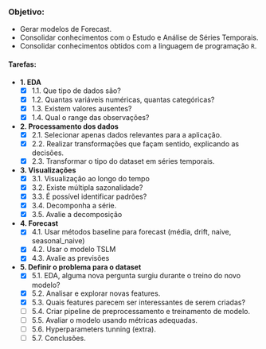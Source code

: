 ### Objetivo:

- Gerar modelos de Forecast.
- Consolidar conhecimentos com o Estudo e Análise de Séries Temporais.
- Consolidar conhecimentos obtidos com a linguagem de programação `R`.

#### Tarefas:

- **1. EDA**
  - [X] 1.1. Que tipo de dados são?
  - [X] 1.2. Quantas variáveis numéricas, quantas categóricas?
  - [X] 1.3. Existem valores ausentes?
  - [X] 1.4. Qual o range das observações?
- **2. Processamento dos dados**
  - [X] 2.1. Selecionar apenas dados relevantes para a aplicação.
  - [X] 2.2. Realizar transformações que façam sentido, explicando as decisões.
  - [X] 2.3. Transformar o tipo do dataset em séries temporais.
- **3. Visualizações**
  - [X] 3.1. Visualização ao longo do tempo
  - [X] 3.2. Existe múltipla sazonalidade?
  - [X] 3.3. É possível identificar padrões?
  - [X] 3.4. Decomponha a série.
  - [X] 3.5. Avalie a decomposição
- **4. Forecast**
  - [X] 4.1. Usar métodos baseline para forecast (média, drift, naive, seasonal_naive)
  - [X] 4.2. Usar o modelo TSLM
  - [X] 4.3. Avalie as previsões
- **5. Definir o problema para o dataset**
  - [X] 5.1. EDA, alguma nova pergunta surgiu durante o treino do novo modelo?
  - [X] 5.2. Analisar e explorar novas features.
  - [X] 5.3. Quais features parecem ser interessantes de serem criadas?
  - [ ] 5.4. Criar pipeline de preprocessamento e treinamento de modelo.
  - [ ] 5.5. Avaliar o modelo usando métricas adequadas.
  - [ ] 5.6. Hyperparameters tunning (extra).
  - [ ] 5.7. Conclusões.
